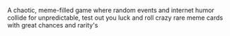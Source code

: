 A chaotic, meme-filled game where random events and internet humor collide for unpredictable, test out you luck and roll crazy rare meme cards with great chances and rarity's
